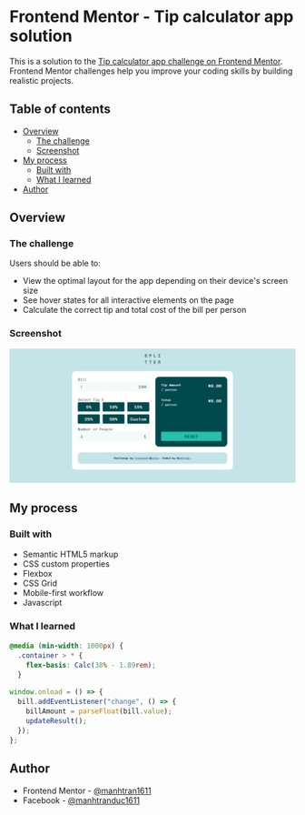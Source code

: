 # Frontend Mentor - Tip calculator app solution

This is a solution to the [Tip calculator app challenge on Frontend Mentor](https://www.frontendmentor.io/challenges/tip-calculator-app-ugJNGbJUX). Frontend Mentor challenges help you improve your coding skills by building realistic projects.

## Table of contents

- [Overview](#overview)
  - [The challenge](#the-challenge)
  - [Screenshot](#screenshot)
- [My process](#my-process)
  - [Built with](#built-with)
  - [What I learned](#what-i-learned)
- [Author](#author)

## Overview

### The challenge

Users should be able to:

- View the optimal layout for the app depending on their device's screen size
- See hover states for all interactive elements on the page
- Calculate the correct tip and total cost of the bill per person

### Screenshot

![](./screenshot.png)

## My process

### Built with

- Semantic HTML5 markup
- CSS custom properties
- Flexbox
- CSS Grid
- Mobile-first workflow
- Javascript

### What I learned

```css
@media (min-width: 1000px) {
  .container > * {
    flex-basis: Calc(38% - 1.89rem);
  }
```

```js
window.onload = () => {
  bill.addEventListener("change", () => {
    billAmount = parseFloat(bill.value);
    updateResult();
  });
};
```

## Author

- Frontend Mentor - [@manhtran1611](https://www.frontendmentor.io/profile/manhtran1611)
- Facebook - [@manhtranduc1611](https://www.facebook.com/manhtranduc1611)
